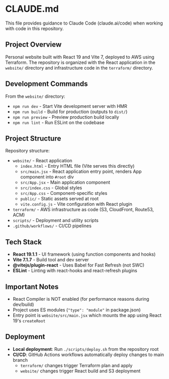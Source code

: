 # CLAUDE.md

This file provides guidance to Claude Code (claude.ai/code) when working with code in this repository.

## Project Overview

Personal website built with React 19 and Vite 7, deployed to AWS using Terraform. The repository is organized with the React application in the `website/` directory and infrastructure code in the `terraform/` directory.

## Development Commands

From the `website/` directory:
- `npm run dev` - Start Vite development server with HMR
- `npm run build` - Build for production (outputs to `dist/`)
- `npm run preview` - Preview production build locally
- `npm run lint` - Run ESLint on the codebase

## Project Structure

Repository structure:
- `website/` - React application
  - `index.html` - Entry HTML file (Vite serves this directly)
  - `src/main.jsx` - React application entry point, renders App component into `#root` div
  - `src/App.jsx` - Main application component
  - `src/index.css` - Global styles
  - `src/App.css` - Component-specific styles
  - `public/` - Static assets served at root
  - `vite.config.js` - Vite configuration with React plugin
- `terraform/` - AWS infrastructure as code (S3, CloudFront, Route53, ACM)
- `scripts/` - Deployment and utility scripts
- `.github/workflows/` - CI/CD pipelines

## Tech Stack

- **React 19.1.1** - UI framework (using function components and hooks)
- **Vite 7.1.7** - Build tool and dev server
- **@vitejs/plugin-react** - Uses Babel for Fast Refresh (not SWC)
- **ESLint** - Linting with react-hooks and react-refresh plugins

## Important Notes

- React Compiler is NOT enabled (for performance reasons during dev/build)
- Project uses ES modules (`"type": "module"` in package.json)
- Entry point is `website/src/main.jsx` which mounts the app using React 19's `createRoot`

## Deployment

- **Local deployment**: Run `./scripts/deploy.sh` from the repository root
- **CI/CD**: GitHub Actions workflows automatically deploy changes to main branch
  - `terraform/` changes trigger Terraform plan and apply
  - `website/` changes trigger React build and S3 deployment
